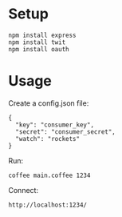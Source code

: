 # Setup

    npm install express
    npm install twit
    npm install oauth

# Usage

Create a config.json file:

    {
      "key": "consumer_key",
      "secret": "consumer_secret",
      "watch": "rockets"
    }

Run:

    coffee main.coffee 1234

Connect:

    http://localhost:1234/
